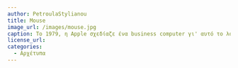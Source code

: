 ```yaml
---
author: PetroulaStylianou
title: Mouse
image_url: /images/mouse.jpg
caption: Το 1979, η Apple σχεδίαζε ένα business computer γι' αυτό το λόγο οργάνωσε μια συνάντηση με την Xerox Parc για να δεί κάποιες πειραματικές τεχνολογίες. Εκεί ανακάλυψαν το ποντίκι που το εφηύρε ο Douglas Engelbart. 
license_url:
categories:
  - Αρχέτυπα
---
```

